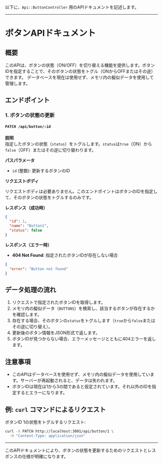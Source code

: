 以下に、`Api::ButtonController` 用のAPIドキュメントを記述します。

---

# ボタンAPIドキュメント

## 概要

このAPIは、ボタンの状態（ON/OFF）を切り替える機能を提供します。ボタンIDを指定することで、そのボタンの状態をトグル（ONからOFFまたはその逆）できます。
データベースを現在は使用せず、メモリ内の擬似データを使用して管理します。

## エンドポイント

### 1. ボタンの状態の更新

#### `PATCH /api/button/:id`

**説明**  
指定したボタンの状態（`status`）をトグルします。`status`は`true`（ON）から`false`（OFF）またはその逆に切り替わります。

**パスパラメータ**

- `id` (整数): 更新するボタンのID

**リクエストボディ**

リクエストボディは必要ありません。このエンドポイントはボタンのIDを指定して、そのボタンの状態をトグルするのみです。

**レスポンス（成功時）**

```json
{
  "id": 1,
  "name": "Button1",
  "status": false
}
```

**レスポンス（エラー時）**

- **404 Not Found**: 指定されたボタンIDが存在しない場合

```json
{
  "error": "Button not found"
}
```

## データ処理の流れ

1. リクエストで指定されたボタンIDを取得します。
2. メモリ内の擬似データ（`BUTTONS`）を検索し、該当するボタンが存在するかを確認します。
3. 存在する場合、そのボタンの`status`をトグルします（`true`から`false`またはその逆に切り替え）。
4. 更新後のボタン情報をJSON形式で返します。
5. ボタンIDが見つからない場合、エラーメッセージとともに404エラーを返します。

## 注意事項

- このAPIはデータベースを使用せず、メモリ内の擬似データを使用しています。サーバーが再起動されると、データは失われます。
- ボタンIDは現在は1から3の間であると仮定されています。それ以外のIDを指定するとエラーになります。

## 例: `curl` コマンドによるリクエスト

ボタンID 1の状態をトグルするリクエスト:

```sh
curl -X PATCH http://localhost:3001/api/button/1 \
  -H "Content-Type: application/json"
```

---

このAPIドキュメントにより、ボタンの状態を更新するためのリクエストとレスポンスの仕様が明確になります。
